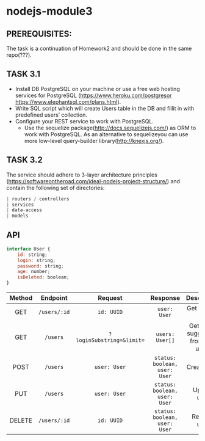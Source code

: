 # nodejs-module3

## PREREQUISITES:

The task is a continuation of Homework2 and should be done in the same repo(???).

## TASK 3.1

-   Install DB PostgreSQL on your machine or use a free web hosting services for PostgreSQL (https://www.heroku.com/postgresor https://www.elephantsql.com/plans.html).
-   Write SQL script which will create Users table in the DB and fillit in with predefined users’ collection.
-   Configure your REST service to work with PostgreSQL.
    -   Use the sequelize package(http://docs.sequelizejs.com/) as ORM to work with PostgreSQL.
    As an alternative to sequelizeyou can use more low-level query-builder library(http://knexjs.org/).

## TASK 3.2

The service should adhere to 3-layer architecture principles (https://softwareontheroad.com/ideal-nodejs-project-structure/) and contain the following set of directories:
```javascript
| routers / controllers
| services
| data-access
| models
```

## API

```javascript
interface User {
    id: string;
    login: string;
    password: string;
    age: number;
    isDeleted: boolean;
}
```

| Method |   Endpoint   |          Request          |           Response            |              Description               |
| :----: | :----------: | :-----------------------: | :---------------------------: | :------------------------------------: |
|  GET   | `/users/:id` |        `id: UUID`         |         `user: User`          |             Get user by id             |
|  GET   |   `/users`   | `?loginSubstring=&limit=` |        `users: User[]`        | Get auto-suggest list from limit users |
|  POST  |   `/users`   |       `user: User`        | `status: boolean, user: User` |              Create user               |
|  PUT   |   `/users`   |       `user: User`        | `status: boolean, user: User` |              Update user               |
| DELETE | `/users/:id` |        `id: UUID`         | `status: boolean, user: User` |              Remove user               |
